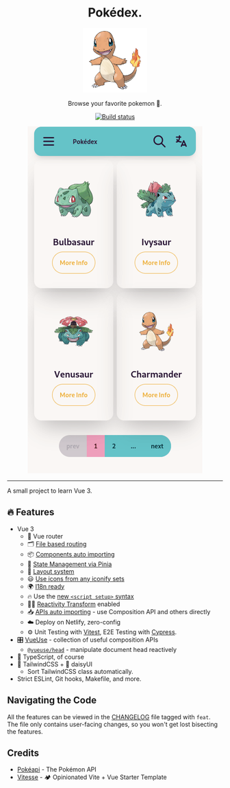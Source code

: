 <div align="center">
<h1>Pokédex.</h1><img src='docs/logo.png' width=150px/>

Browse your favorite pokemon 🐉.

<a href="https://github.com/azzamsa/learn/actions/workflows/pokedex_vue.yml">
    <img src="https://github.com/azzamsa/learn/actions/workflows/pokedex_vue.yml/badge.svg" alt="Build status" />
</a>

<br/>

![demo](docs/demo.gif)

</div>

---

A small project to learn Vue 3.

## 🔥 Features

- Vue 3
  - 🚦 Vue router
  - 🗂 [File based routing](./src/pages)
  - 📦 [Components auto importing](./src/components)
  - 🍍 [State Management via Pinia](https://pinia.vuejs.org/)
  - 📑 [Layout system](./src/layouts)
  - 😃 [Use icons from any iconify sets](https://github.com/antfu/unplugin-icons)
  - 🌍 [I18n ready](./locales)
  - 🔥 Use the [new `<script setup>` syntax](https://github.com/vuejs/rfcs/pull/227)
  - 🤙🏻 [Reactivity Transform](https://vuejs.org/guide/extras/reactivity-transform.html) enabled
  - 📥 [APIs auto importing](https://github.com/antfu/unplugin-auto-import) - use Composition API and others directly
  - ☁️ Deploy on Netlify, zero-config
  - ⚙️ Unit Testing with [Vitest](https://github.com/vitest-dev/vitest), E2E Testing with [Cypress](https://cypress.io/).
- 🎛️ [VueUse](https://github.com/antfu/vueuse) - collection of useful composition APIs
  - [`@vueuse/head`](https://github.com/vueuse/head) - manipulate document head reactively
- 🦾 TypeScript, of course
- 🍃 TailwindCSS + 🌼 daisyUI
  - Sort TailwindCSS class automatically.
- Strict ESLint, Git hooks, Makefile, and more.

## Navigating the Code

All the features can be viewed in the [CHANGELOG](CHANGELOG.md) file tagged with `feat`.
The file only contains user-facing changes, so you won't get lost bisecting the features.

## Credits

- [Pokéapi](https://github.com/PokeAPI/pokeapi) - The Pokémon API
- [Vitesse](https://github.com/antfu/vitesse) - 🏕️ Opinionated Vite + Vue Starter Template
